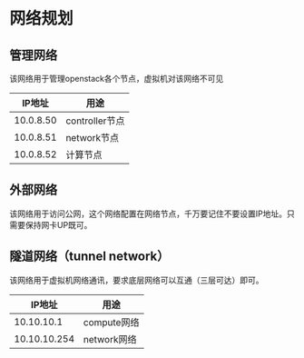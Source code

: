 # 网络规划
## 管理网络
该网络用于管理openstack各个节点，虚拟机对该网络不可见

IP地址 |用途
---|---
10.0.8.50 | controller节点
10.0.8.51 | network节点
10.0.8.52|计算节点


## 外部网络
该网络用于访问公网，这个网络配置在网络节点，千万要记住不要设置IP地址。只需要保持网卡UP既可。

## 隧道网络（tunnel network）
该网络用于虚拟机网络通讯，要求底层网络可以互通（三层可达）即可。

IP地址 |用途
---|---
10.10.10.1|compute网络
10.10.10.254|network网络


